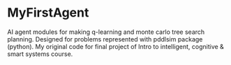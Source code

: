 # MyFirstAgent
AI agent modules for making q-learning and monte carlo tree search planning.
Designed for problems represented with pddlsim package (python).
My original code for final project of Intro to intelligent, cognitive & smart systems course.
